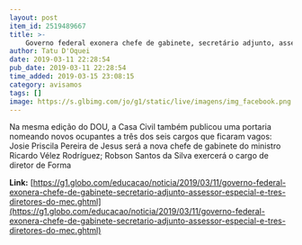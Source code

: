 ```yaml
---
layout: post
item_id: 2519489667
title: >-
    Governo federal exonera chefe de gabinete, secretário adjunto, assessor especial e três diretores do MEC
author: Tatu D'Oquei
date: 2019-03-11 22:28:54
pub_date: 2019-03-11 22:28:54
time_added: 2019-03-15 23:08:15
category: avisamos
tags: []
image: https://s.glbimg.com/jo/g1/static/live/imagens/img_facebook.png
---
```


Na mesma edição do DOU, a Casa Civil também publicou uma portaria nomeando novos ocupantes a três dos seis cargos que ficaram vagos: Josie Priscila Pereira de Jesus será a nova chefe de gabinete do ministro Ricardo Vélez Rodríguez; Robson Santos da Silva exercerá o cargo de diretor de Forma

**Link:** [https://g1.globo.com/educacao/noticia/2019/03/11/governo-federal-exonera-chefe-de-gabinete-secretario-adjunto-assessor-especial-e-tres-diretores-do-mec.ghtml](https://g1.globo.com/educacao/noticia/2019/03/11/governo-federal-exonera-chefe-de-gabinete-secretario-adjunto-assessor-especial-e-tres-diretores-do-mec.ghtml)

